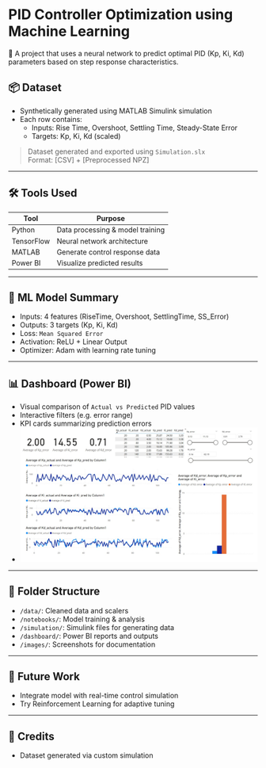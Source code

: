 # PID Controller Optimization using Machine Learning

🚀 A project that uses a neural network to predict optimal PID (Kp, Ki, Kd) parameters based on step response characteristics.

## 📦 Dataset

- Synthetically generated using MATLAB Simulink simulation
- Each row contains:
  - Inputs: Rise Time, Overshoot, Settling Time, Steady-State Error
  - Targets: Kp, Ki, Kd (scaled)

> Dataset generated and exported using `Simulation.slx`  
> Format: [CSV] + [Preprocessed NPZ]

---

## 🛠 Tools Used

| Tool         | Purpose                              |
|--------------|---------------------------------------|
| Python       | Data processing & model training      |
| TensorFlow   | Neural network architecture           |
| MATLAB       | Generate control response data        |
| Power BI     | Visualize predicted results           |

---

## 🧠 ML Model Summary

- Inputs: 4 features (RiseTime, Overshoot, SettlingTime, SS_Error)
- Outputs: 3 targets (Kp, Ki, Kd)
- Loss: `Mean Squared Error`
- Activation: ReLU + Linear Output
- Optimizer: Adam with learning rate tuning

---

## 📊 Dashboard (Power BI)

- Visual comparison of `Actual vs Predicted` PID values
- Interactive filters (e.g. error range)
- KPI cards summarizing prediction errors
- ![Performance Dashboard](images/Performance.jfif)

---

## 📁 Folder Structure

- `/data/`: Cleaned data and scalers
- `/notebooks/`: Model training & analysis
- `/simulation/`: Simulink files for generating data
- `/dashboard/`: Power BI reports and outputs
- `/images/`: Screenshots for documentation

---

## 🧪 Future Work

- Integrate model with real-time control simulation
- Try Reinforcement Learning for adaptive tuning

---

## 📌 Credits

- Dataset generated via custom simulation

